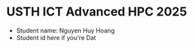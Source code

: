 USTH ICT Advanced HPC 2025
=================================

* Student name: Nguyen Huy Hoang
* Student id here if you're Dat
